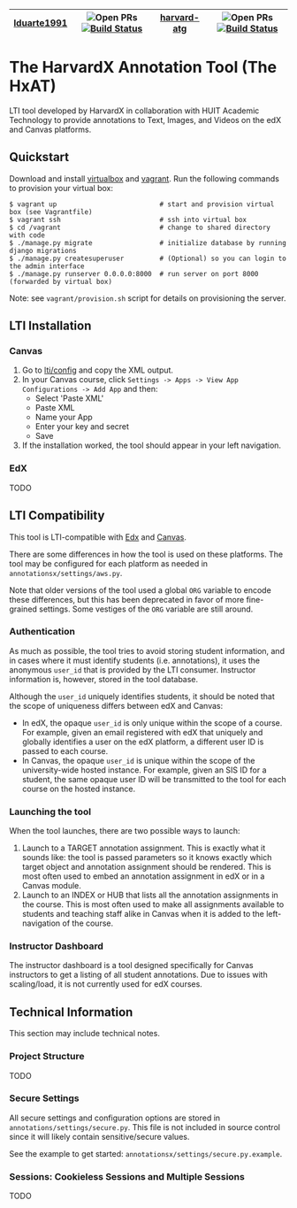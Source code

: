 | [lduarte1991](https://github.com/lduarte1991/hxat) | ![Open PRs](https://img.shields.io/github/issues-pr/lduarte1991/hxat.svg) [![Build Status](https://travis-ci.org/lduarte1991/hxat.svg?branch=master)](https://travis-ci.org/Harvard-ATG/annotationsx) | [harvard-atg](https://github.com/Harvard-ATG/annotationsx) | ![Open PRs](https://img.shields.io/github/issues-pr/harvard-atg/annotationsx.svg) [![Build Status](https://travis-ci.org/Harvard-ATG/annotationsx.svg?branch=master)](https://travis-ci.org/Harvard-ATG/annotationsx) |
|----------------------------------------------------|-------------------------------------------------------------------------------------------------------------------------------------------------------------------------------------------------------|------------------------------------------------------------|-----------------------------------------------------------------------------------------------------------------------------------------------------------------------------------------------------------------------|
# The HarvardX Annotation Tool (The HxAT)

LTI tool developed by HarvardX in collaboration with HUIT Academic Technology to provide annotations to Text, Images, and Videos on the edX and Canvas platforms.

## Quickstart

Download and install [virtualbox](https://www.virtualbox.org/) and [vagrant](https://www.vagrantup.com/). Run the following commands to provision your virtual box:

```
$ vagrant up                          # start and provision virtual box (see Vagrantfile)
$ vagrant ssh                         # ssh into virtual box
$ cd /vagrant                         # change to shared directory with code
$ ./manage.py migrate                 # initialize database by running django migrations
$ ./manage.py createsuperuser         # (Optional) so you can login to the admin interface
$ ./manage.py runserver 0.0.0.0:8000  # run server on port 8000 (forwarded by virtual box)
```

Note: see `vagrant/provision.sh` script for details on provisioning the server.

## LTI Installation

### Canvas

1. Go to [lti/config](http://localhost:8000/lti/config) and copy the XML output.
2. In your Canvas course, click `Settings -> Apps -> View App Configurations -> Add App` and then:
	* Select 'Paste XML'
	* Paste XML
	* Name your App
	* Enter your key and secret
	* Save
3. If the installation worked, the tool should appear in your left navigation.

### EdX

TODO

## LTI Compatibility

This tool is LTI-compatible with [Edx](https://www.edx.org/) and [Canvas](https://www.canvaslms.com/).

There are some differences in how the tool is used on these platforms. The tool may be configured for each platform as needed in `annotationsx/settings/aws.py`.

Note that older versions of the tool used a global `ORG` variable to encode these differences, but this has been deprecated in favor of more fine-grained settings. Some vestiges of the `ORG` variable are still around.

### Authentication

As much as possible, the tool tries to avoid storing student information, and in cases where it must identify students (i.e. annotations), it uses the anonymous `user_id` that is provided by the LTI consumer. Instructor information is, however, stored in the tool database.

Although the `user_id` uniquely identifies students, it should be noted that the scope of uniqueness differs between edX and Canvas:

- In edX, the opaque `user_id` is only unique within the scope of a course. For example, given an email registered with edX that uniquely and globally identifies a user on the edX platform, a different user ID is passed to each course. 
- In Canvas, the opaque `user_id` is unique within the scope of the university-wide hosted instance. For example, given an SIS ID for a student, the same opaque user ID will be transmitted to the tool for each course on the hosted instance. 

### Launching the tool 

When the tool launches, there are two possible ways to launch:

1. Launch to a TARGET annotation assignment. This is exactly what it sounds like: the tool is passed parameters so it knows exactly which target object and annotation assignment should be rendered. This is most often used to embed an annotation assignment in edX or in a Canvas module.
2. Launch to an INDEX or HUB that lists all the annotation assignments in the course. This is most often used to make all assignments available to students and teaching staff alike in Canvas when it is added to the left-navigation of the course.

### Instructor Dashboard

The instructor dashboard is a tool designed specifically for Canvas instructors to get a listing of all student annotations. Due to issues with scaling/load, it is not currently used for edX courses.

## Technical Information

This section may include technical notes.

### Project Structure

TODO

### Secure Settings

All secure settings and configuration options are stored in `annotations/settings/secure.py`. This file is not included in source control since it will likely contain sensitive/secure values.

See the example to get started: `annotationsx/settings/secure.py.example`.

### Sessions: Cookieless Sessions and Multiple Sessions

TODO

